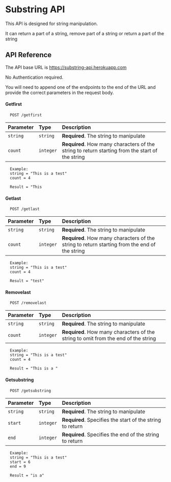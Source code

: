 # Substring API

This API is designed for string manipulation.

It can return a part of a string, remove part of a string or return a part of the string




## API Reference

The API base URL is https://substring-api.herokuapp.com  

No Authentication required.

You will need to append one of the endpoints to the end of the URL and provide the correct parameters in the request body.

#### Getfirst

```http
  POST /getfirst
```

| Parameter | Type     | Description                |
| :-------- | :------- | :------------------------- |
| `string` | `string` | **Required**. The string to manipulate |
| `count` | `integer` | **Required**. How many characters of the string to return starting from the start of the string |

```http
  Example:
  string = "This is a test"
  count = 4

  Result = "This
```

#### Getlast

```http
  POST /getlast
```

| Parameter | Type     | Description                |
| :-------- | :------- | :------------------------- |
| `string` | `string` | **Required**. The string to manipulate |
| `count` | `integer` | **Required**. How many characters of the string to return starting from the end of the string |

```http
  Example:
  string = "This is a test"
  count = 4

  Result = "test"
```
#### Removelast

```http
  POST /removelast
```

| Parameter | Type     | Description                |
| :-------- | :------- | :------------------------- |
| `string` | `string` | **Required**. The string to manipulate |
| `count` | `integer` | **Required**. How many characters of the string to omit from the end of the string |

```http
  Example:
  string = "This is a test"
  count = 4

  Result = "This is a "
```
#### Getsubstring

```http
  POST /getsubstring
```

| Parameter | Type     | Description                |
| :-------- | :------- | :------------------------- |
| `string` | `string` | **Required**. The string to manipulate |
| `start` | `integer` | **Required**. Specifies the start of the string to return |
| `end` | `integer` | **Required**. Specifies the end of the string to return |

```http
  Example:
  string = "This is a test"
  start = 6
  end = 9

  Result = "is a"
```
